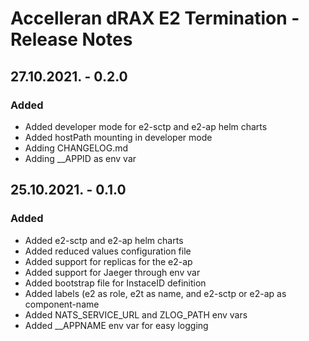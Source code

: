 


# Accelleran dRAX E2 Termination - Release Notes

## 27.10.2021. - 0.2.0
### Added
  - Added developer mode for e2-sctp and e2-ap helm charts
  - Added hostPath mounting in developer mode
  - Adding CHANGELOG.md
  - Adding __APPID as env var

## 25.10.2021. - 0.1.0
### Added
  - Added e2-sctp and e2-ap helm charts
  - Added reduced values configuration file
  - Added support for replicas for the e2-ap
  - Added support for Jaeger through env var
  - Added bootstrap file for InstaceID definition
  - Added labels (e2 as role, e2t as name, and e2-sctp or e2-ap as component-name
  - Added NATS_SERVICE_URL and ZLOG_PATH env vars
  - Added __APPNAME env var for easy logging